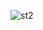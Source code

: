 
![st2](https://user-images.githubusercontent.com/68895242/147941628-33ff6dae-a7b4-45ce-ac64-370600906a69.jpeg)
